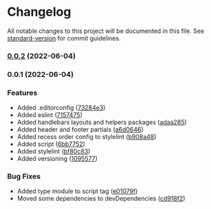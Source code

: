 # Changelog

All notable changes to this project will be documented in this file. See [standard-version](https://github.com/conventional-changelog/standard-version) for commit guidelines.

### [0.0.2](https://github.com/maksabuzyarov/vite-handlebars-bootstrap/compare/v0.0.1...v0.0.2) (2022-06-04)

### 0.0.1 (2022-06-04)


### Features

* Added .editorconfig ([73284e3](https://github.com/maksabuzyarov/vite-handlebars-bootstrap/commit/73284e31f8241679fdada7ef19a8edf6c45b75c7))
* Added eslint ([7157475](https://github.com/maksabuzyarov/vite-handlebars-bootstrap/commit/7157475b138a4c07c8af2c5b0b7258028ed8c684))
* Added handlebars layouts and helpers packages ([adaa285](https://github.com/maksabuzyarov/vite-handlebars-bootstrap/commit/adaa285036c453456ad34680d03a1eabfa324320))
* Added header and footer partials ([a6d0646](https://github.com/maksabuzyarov/vite-handlebars-bootstrap/commit/a6d0646b501784ae0eac0e28a972b68848eb4366))
* Added recess order config to stylelint ([b908a48](https://github.com/maksabuzyarov/vite-handlebars-bootstrap/commit/b908a48e299c1427552f5aa847419e9a6cdaa186))
* Added script ([6bb7752](https://github.com/maksabuzyarov/vite-handlebars-bootstrap/commit/6bb775218d363a7b85336a530cb9990a916d065b))
* Added stylelint ([bf80c83](https://github.com/maksabuzyarov/vite-handlebars-bootstrap/commit/bf80c832b6c0f2af8526a9e5b5d2468efa3f384e))
* Added versioning ([1095577](https://github.com/maksabuzyarov/vite-handlebars-bootstrap/commit/1095577ab10920890f27e38dae2bc2208bf05ef7))


### Bug Fixes

* Added type module to script tag ([e01079f](https://github.com/maksabuzyarov/vite-handlebars-bootstrap/commit/e01079f0376ac88e65f11fdc12ac83ced749d0e1))
* Moved some dependencies to devDependencies ([cd918f2](https://github.com/maksabuzyarov/vite-handlebars-bootstrap/commit/cd918f287d9fb2f14983d045a05bef352339284c))
